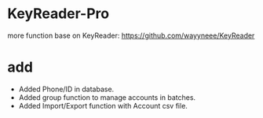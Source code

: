 # KeyReader-Pro

more function base on KeyReader:
  https://github.com/wayyneee/KeyReader

# add 
  * Added Phone/ID in database.
  * Added group function to manage accounts in batches.
  * Added Import/Export function with Account csv file.
  
